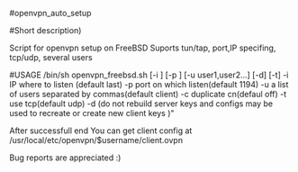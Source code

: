 #openvpn_auto_setup

#Short description)

Script for openvpn setup on FreeBSD
Suports tun/tap, port,IP specifing, tcp/udp, several users


#USAGE
/bin/sh openvpn_freebsd.sh [-i <ip>] [-p <port>] [-u user1,user2...] [-d] [-t]
            -i IP where to listen (default last)
            -p port on which listen(default 1194)
            -u a list of users separated by commas(default client)
            -c duplicate cn(defaul off)
            -t use tcp(default udp)
            -d (do not rebuild server keys and configs may be used to recreate or create new client keys )" 

After successfull end You can get client config at /usr/local/etc/openvpn/$username/client.ovpn

Bug reports are appreciated :)


